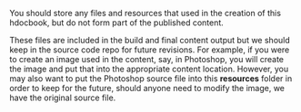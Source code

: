 You should store any files and resources that used in the creation of this hdocbook, but do not form part of the published content.

These files are included in the build and final content output but we should keep in the source code repo for future revisions.  For example, if you were to create an image used in the content, say, in Photoshop, you will create the image and put that into the appropriate content location.  However, you may also want to put the Photoshop source file into this **resources** folder in order to keep for the future, should anyone need to modify the image, we have the original source file.
